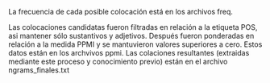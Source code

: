 La frecuencia de cada posible colocación está en los archivos freq.

Las colocaciones candidatas fueron filtradas en relación a la etiqueta POS, asi mantener sólo sustantivos y adjetivos.
Después fueron ponderadas en relación a la medida PPMI y se mantuvieron valores superiores a cero. Estos datos están en los archvivos ppmi. Las colaciones resultantes (extraidas mediante este proceso y conocimiento previo) están en el archivo ngrams_finales.txt
